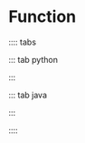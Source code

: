 # Function

:::: tabs

::: tab python

<Jupyter filePath="function/python.ipynb" />

:::

::: tab java

<Jupyter filePath="function/java.ipynb" />

:::

::::
